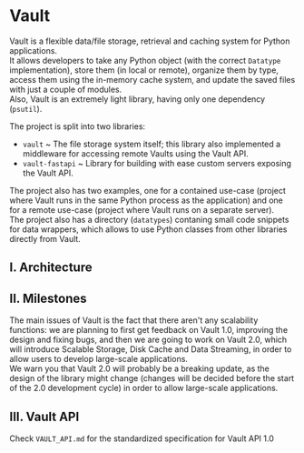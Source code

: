# Vault
Vault is a flexible data/file storage, retrieval and caching system for Python applications.  
It allows developers to take any Python object (with the correct `Datatype` implementation), store them (in local or remote), organize them by type, access them using the in-memory cache system, and update the saved files with just a couple of modules.  
Also, Vault is an extremely light library, having only one dependency (`psutil`).  

The project is split into two libraries:  
- `vault` ~ The file storage system itself; this library also implemented a middleware for accessing remote Vaults using the Vault API.  
- `vault-fastapi` ~ Library for building with ease custom servers exposing the Vault API.      

The project also has two examples, one for a contained use-case (project where Vault runs in the same Python process as the application) and one for a remote use-case (project where Vault runs on a separate server).  
The project also has a directory (`datatypes`) contaning small code snippets for data wrappers, which allows to use Python classes from other libraries directly from Vault.  

## I. Architecture



## II. Milestones

The main issues of Vault is the fact that there aren't any scalability functions: we are planning to first get feedback on Vault 1.0, improving the design and fixing bugs, and then we are going to work on Vault 2.0, which will introduce Scalable Storage, Disk Cache and Data Streaming, in order to allow users to develop large-scale applications.  
We warn you that Vault 2.0 will probably be a breaking update, as the design of the library might change (changes will be decided before the start of the 2.0 development cycle) in order to allow large-scale applications.  

## III. Vault API 

Check `VAULT_API.md` for the standardized specification for Vault API 1.0  
